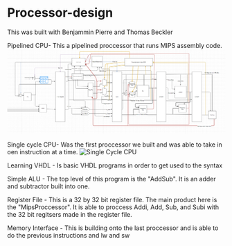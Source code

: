 # Processor-design
This was built with Benjammin Pierre and Thomas Beckler

Pipelined CPU- This a pipelined proccessor that runs MIPS assembly code.
![Pipeline CPU](Pipeline.png)

Single cycle CPU- Was the first proccessor we built and was able to take in oen instruction at a time.
![Single Cycle CPU](SingleCyle.png)

Learning VHDL - Is basic VHDL programs in order to get used to the syntax

Simple ALU - The top level of this program is the "AddSub". It is an adder and subtractor built into one.

Register File - This is a 32 by 32 bit register file. The main product here is the "MipsProccessor". It is able to proccess Addi, Add,
Sub, and Subi with the 32 bit regitsers made in the register file. 

Memory Interface - This is building onto the last proccessor and is able to do the previous instructions and lw and sw 

